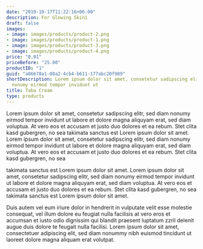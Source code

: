 ```yaml
---
date: "2019-10-17T11:22:16+06:00"
description: For Glowing Skin1
draft: false
images:
- image: images/products/product-2.png
- image: images/products/product-1.png
- image: images/products/product-3.png
- image: images/products/product-4.png
price: "0.01"
priceBefore: "25.00"
productID: "1"
guid: "a86678a1-08a2-4cb4-b611-177abc20f989"
shortDescription: Lorem ipsum dolor sit amet, consetetur sadipscing elitr, sed diam
  nonumy eirmod tempor invidunt ut
title: Taba Cream
type: products
---
```


Lorem ipsum dolor sit amet, consetetur sadipscing elitr, sed diam nonumy eirmod tempor invidunt ut labore et dolore magna aliquyam erat, sed diam voluptua. At vero eos et accusam et justo duo dolores et ea rebum. Stet clita kasd gubergren, no sea takimata sanctus est Lorem ipsum dolor sit amet. Lorem ipsum dolor sit amet, consetetur sadipscing elitr, sed diam nonumy eirmod tempor invidunt ut labore et dolore magna aliquyam erat, sed diam voluptua. At vero eos et accusam et justo duo dolores et ea rebum. Stet clita kasd gubergren, no sea 

takimata sanctus est Lorem ipsum dolor sit amet. Lorem ipsum dolor sit amet, consetetur sadipscing elitr, sed diam nonumy eirmod tempor invidunt ut labore et dolore magna aliquyam erat, sed diam voluptua. At vero eos et accusam et justo duo dolores et ea rebum. Stet clita kasd gubergren, no sea takimata sanctus est Lorem ipsum dolor sit amet.

Duis autem vel eum iriure dolor in hendrerit in vulputate velit esse molestie consequat, vel illum dolore eu feugiat nulla facilisis at vero eros et accumsan et iusto odio dignissim qui blandit praesent luptatum zzril delenit augue duis dolore te feugait nulla facilisi. Lorem ipsum dolor sit amet, consectetuer adipiscing elit, sed diam nonummy nibh euismod tincidunt ut laoreet dolore magna aliquam erat volutpat.
